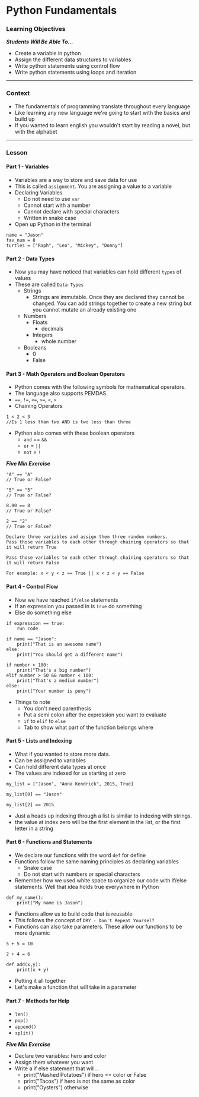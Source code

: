 # Python Fundamentals

### Learning Objectives

***Students Will Be Able To...***

* Create a variable in python
* Assign the different data structures to variables
* Write python statements using control flow
* Write python statements using loops and iteration

---
### Context

* The fundamentals of programming translate throughout every language
* Like learning any new language we're going to start with the basics and build up
* If you wanted to learn english you wouldn't start by reading a novel, but with the alphabet

---

### Lesson

#### Part 1 - Variables

* Variables are a way to store and save data for use
* This is called `assignment`. You are assigning a value to a variable
* Declaring Variables
	* Do not need to use `var`
	* Cannot start with a number
	* Cannot declare with special characters
	* Written in snake case
* Open up Python in the terminal

```
name = "Jason"
fav_num = 8
turtles = ["Raph", "Leo", "Mickey", "Donny"]
```

#### Part 2 - Data Types

* Now you may have noticed that variables can hold different `types` of values
* These are called `Data Types`
	* Strings
		* Strings are immutable. Once they are declared they cannot be changed. You can add strings together to create a new string but you cannot mutate an already existing one
	* Numbers
		* Floats
			* decimals
		* Integers
			* whole number
	* Booleans
		* 0
		* False

#### Part 3 - Math Operators and Boolean Operators

* Python comes with the following symbols for mathematical operators.
* The language also supports PEMDAS
* `==`, `!=`, `<=`, `>=`, `<`, `>`
* Chaining Operators

```
1 < 2 < 3
//Is 1 less than two AND is two less than three
```
* Python also comes with these boolean operators
	* `and` == `&&`
	* `or` = `||`
	* `not` = `!`

***Five Min Exercise***

```
"A" == "A"
// True or False?

"5" == "5"
// True or False?

8.00 == 8
// True or False?

2 == "2"
// True or False?

Declare three variables and assign them three random numbers.
Pass those variables to each other through chaining operators so that it will return True

Pass those variables to each other through chaining operators so that it will return False

For example: x < y < z == True || x < z < y == False
```


#### Part 4 - Control Flow

* Now we have reached `if/else` statements
* If an expression you passed in is `True` do something
* Else do something else

```
if expression == true:
	run code

if name == "Jason":
	print("That is an awesome name")
else:
	print("You should get a different name")

if number > 100:
	print("That's a big number")
elif number > 50 && number < 100:
	print("That's a medium number")
else:
	print("Your number is puny")
```
* Things to note
	* You don't need parenthesis
	* Put a semi colon after the expression you want to evaluate
	* `if` to `elif` to `else`
	* Tab to show what part of the function belongs where


#### Part 5 - Lists and Indexing

* What if you wanted to store more data.
* Can be assigned to variables
* Can hold different data types at once
* The values are indexed for us starting at zero

```
my_list = ["Jason", "Anna Kendrick", 2015, True]

my_list[0] == "Jason"

my_list[2] == 2015
```
* Just a heads up indexing through a list is similar to indexing with strings.
* the value at index zero will be the first element in the list, or the first letter in a string

#### Part 6 - Functions and Statements

* We declare our functions with the word `def` for define
* Functions follow the same naming principles as declaring variables
	* Snake case
	* Do not start with numbers or special characters
* Remember how we used white space to organize our code with if/else statements. Well that idea holds true everywhere in Python

```
def my_name():
	print("My name is Jason")
```
* Functions allow us to build code that is reusable
* This follows the concept of `DRY - Don't Repeat Yourself`
* Functions can also take parameters. These allow our functions to be more dynamic

```
5 + 5 = 10

2 + 4 = 6

def add(x,y):
	print(x + y)
```
* Putting it all together
* Let's make a function that will take in a parameter



#### Part 7 - Methods for Help

* `len()`
* `pop()`
* `append()`
* `split()`


***Five Min Exercise***

* Declare two variables: hero and color
* Assign them whatever you want
* Write a if else statement that will...
	* print("Mashed Potatoes") if hero == color or False
	* print("Tacos") if hero is not the same as color
	* print("Oysters") otherwise
